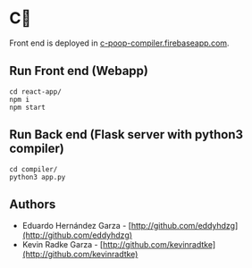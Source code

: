 # C💩
Front end is deployed in [c-poop-compiler.firebaseapp.com](https://c-poop-compiler.firebaseapp.com/).

##  Run Front end (Webapp)
    cd react-app/ 
    npm i
    npm start

## Run Back end (Flask server with python3 compiler)
    cd compiler/ 
    python3 app.py

## Authors

 - Eduardo Hernández Garza - [http://github.com/eddyhdzg](http://github.com/eddyhdzg)
 - Kevin Radke Garza - [http://github.com/kevinradtke](http://github.com/kevinradtke)
